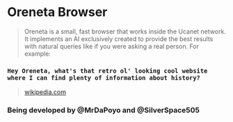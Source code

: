 # Oreneta Browser
> Oreneta is a small, fast browser that works inside the Ucanet network.
> It implements an AI exclusively created to provide the best results with natural 
queries like if you were asking a real person. For example:
### ```Hey Oreneta, what's that retro ol' looking cool website where I can find plenty of information about history? ```
> [wikipedia.com](https://wikipedia.com)

### Being developed by @MrDaPoyo and @SilverSpace505

